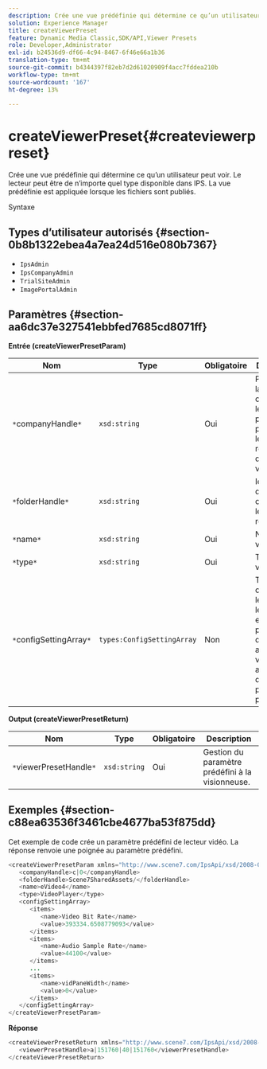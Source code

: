 ```yaml
---
description: Crée une vue prédéfinie qui détermine ce qu’un utilisateur peut voir. Le lecteur peut être de n’importe quel type disponible dans IPS. La vue prédéfinie est appliquée lorsque les fichiers sont publiés.
solution: Experience Manager
title: createViewerPreset
feature: Dynamic Media Classic,SDK/API,Viewer Presets
role: Developer,Administrator
exl-id: b24536d9-df66-4c94-8467-6f46e66a1b36
translation-type: tm+mt
source-git-commit: b4344397f82eb7d2d61020909f4acc7fddea210b
workflow-type: tm+mt
source-wordcount: '167'
ht-degree: 13%

---
```


# createViewerPreset{#createviewerpreset}

Crée une vue prédéfinie qui détermine ce qu’un utilisateur peut voir. Le lecteur peut être de n’importe quel type disponible dans IPS. La vue prédéfinie est appliquée lorsque les fichiers sont publiés.

Syntaxe

## Types d’utilisateur autorisés {#section-0b8b1322ebea4a7ea24d516e080b7367}

* `IpsAdmin`
* `IpsCompanyAdmin`
* `TrialSiteAdmin`
* `ImagePortalAdmin`

## Paramètres {#section-aa6dc37e327541ebbfed7685cd8071ff}

**Entrée (createViewerPresetParam)**

| Nom | Type | Obligatoire | Description |
|---|---|---|---|
| `*`companyHandle`*` | `xsd:string` | Oui | Poignée de la société contenant les paramètres prédéfinis et les ressources de la visionneuse. |
| `*`folderHandle`*` | `xsd:string` | Oui | Identifiant du dossier contenant les ressources. |
| `*`name`*` | `xsd:string` | Oui | Nom de la visionneuse. |
| `*`type`*` | `xsd:string` | Oui | Type de visionneuse. |
| `*`configSettingArray`*` | `types:ConfigSettingArray` | Non | Tableau contenant les noms, les valeurs et les poignées des images auxquelles vous appliquez des paramètres prédéfinis. |

**Output (createViewerPresetReturn)**

| Nom | Type | Obligatoire | Description |
|---|---|---|---|
| `*`viewerPresetHandle`*` | `xsd:string` | Oui | Gestion du paramètre prédéfini à la visionneuse. |

## Exemples {#section-c88ea63536f3461cbe4677ba53f875dd}

Cet exemple de code crée un paramètre prédéfini de lecteur vidéo. La réponse renvoie une poignée au paramètre prédéfini.

```java
<createViewerPresetParam xmlns="http://www.scene7.com/IpsApi/xsd/2008-01-15">
   <companyHandle>c|0</companyHandle>
   <folderHandle>Scene7SharedAssets/</folderHandle>
   <name>eVideo4</name>
   <type>VideoPlayer</type>
   <configSettingArray>
      <items>
         <name>Video Bit Rate</name>
         <value>393334.6508779093</value>
      </items>
      <items>
         <name>Audio Sample Rate</name>
         <value>44100</value>
      </items>
      ...
      <items>
         <name>vidPaneWidth</name>
         <value>0</value>
      </items>
   </configSettingArray>
</createViewerPresetParam>
```

**Réponse**

```java
<createViewerPresetReturn xmlns="http://www.scene7.com/IpsApi/xsd/2008-01-15">
   <viewerPresetHandle>a|151760|40|151760</viewerPresetHandle>
</createViewerPresetReturn>
```
